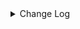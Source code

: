 <details><summary> Change Log </summary>

| Change | Commit | Version |
| --- | --- | --- |
|[Feature][Checkpoint] Add check script for source/sink state class serialVersionUID missing (#9118)|https://github.com/apache/seatunnel/commit/4f5adeb1c7|2.3.11|
|[Improve] rabbit mq options (#8740)|https://github.com/apache/seatunnel/commit/4eec9be012|2.3.10|
|[Improve] restruct connector common options (#8634)|https://github.com/apache/seatunnel/commit/f3499a6eeb|2.3.10|
|[Improve][dist]add shade check rule (#8136)|https://github.com/apache/seatunnel/commit/51ef800016|2.3.9|
|[Feature][Restapi] Allow metrics information to be associated to logical plan nodes (#7786)|https://github.com/apache/seatunnel/commit/6b7c53d03c|2.3.9|
|[Feature][Rabbitmq] Allow configuration of queue durability and deletion policy (#7365)|https://github.com/apache/seatunnel/commit/aabfc8eb78|2.3.8|
|[Hotfix][connector-v2-rabbit] fix rabbit checkpoint exception in Flink mode (#7108)|https://github.com/apache/seatunnel/commit/423a7b142b|2.3.6|
|[Feature][Kafka] Support multi-table source read  (#5992)|https://github.com/apache/seatunnel/commit/60104602d1|2.3.6|
|[Improve] Remove use `SeaTunnelSink::getConsumedType` method and mark it as deprecated (#5755)|https://github.com/apache/seatunnel/commit/8de7408100|2.3.4|
|Support config column/primaryKey/constraintKey in schema (#5564)|https://github.com/apache/seatunnel/commit/eac76b4e50|2.3.4|
|[Bugfix][connector-v2][rabbitmq] Fix reduplicate ack msg bug and code style (#4842)|https://github.com/apache/seatunnel/commit/985fb6642a|2.3.2|
|[Hotfix][E2E] Fix RabbitmqIT (#4593)|https://github.com/apache/seatunnel/commit/9bd5403d71|2.3.2|
|Merge branch &#x27;dev&#x27; into merge/cdc|https://github.com/apache/seatunnel/commit/4324ee1912|2.3.1|
|[Improve][Project] Code format with spotless plugin.|https://github.com/apache/seatunnel/commit/423b583038|2.3.1|
|[improve][api] Refactoring schema parse (#4157)|https://github.com/apache/seatunnel/commit/b2f573a13e|2.3.1|
|[Improve][build] Give the maven module a human readable name (#4114)|https://github.com/apache/seatunnel/commit/d7cd601051|2.3.1|
|[Improve][Project] Code format with spotless plugin. (#4101)|https://github.com/apache/seatunnel/commit/a2ab166561|2.3.1|
|[Feature][Connector] add get source method to all source connector (#3846)|https://github.com/apache/seatunnel/commit/417178fb84|2.3.1|
|[Improve] [Connector-V2] Change Connector Custom Config Prefix To Map (#3719)|https://github.com/apache/seatunnel/commit/ef1b8b1bb5|2.3.1|
|[Feature][API &amp; Connector &amp; Doc] add parallelism and column projection interface (#3829)|https://github.com/apache/seatunnel/commit/b9164b8ba1|2.3.1|
|[Hotfix][OptionRule] Fix option rule about all connectors (#3592)|https://github.com/apache/seatunnel/commit/226dc6a119|2.3.0|
| [Feature][Connector-V2][RabbitMQ] Add RabbitMQ source &amp; sink connector (#3312)|https://github.com/apache/seatunnel/commit/4b12691a8d|2.3.0|

</details>
